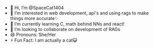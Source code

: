 - 👋 Hi, I’m @SpaceCat1404
- 👀 I’m interested in web development, api's and using rags to make things more accurate✨
- 🌱 I’m currently learning C, math behind NNs and react!
- 💞️ I’m looking to collaborate on development of RAGs
- 😄 Pronouns: She/Her
- ⚡ Fun Fact: I am actually a cat😺

<!---
SpaceCat1404/SpaceCat1404 is a ✨ special ✨ repository because its `README.md` (this file) appears on your GitHub profile.
You can click the Preview link to take a look at your changes.
--->
